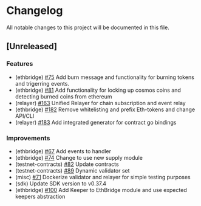<!--
Guiding Principles:

Changelogs are for humans, not machines.
There should be an entry for every single version.
The same types of changes should be grouped.
Versions and sections should be linkable.
The latest version comes first.
The release date of each version is displayed.
Mention whether you follow Semantic Versioning.

Usage:

Change log entries are to be added to the Unreleased section under the
appropriate stanza (see below). Each entry should ideally include a tag and
the Github issue reference in the following format:

* (<tag>) \#<issue-number> message

The issue numbers will later be link-ified during the release process so you do
not have to worry about including a link manually, but you can if you wish.

Types of changes (Stanzas):

"Features" for new features.
"Improvements" for changes in existing functionality.
"Deprecated" for soon-to-be removed features.
"Bug Fixes" for any bug fixes.
"Client Breaking" for breaking CLI commands and REST routes used by end-users.
"API Breaking" for breaking exported APIs used by developers building on SDK.
"State Machine Breaking" for any changes that result in a different AppState given same genesisState and txList.

Types of tags:

"genesis": genesis state related changes
"eth-bridge-app": changes related to the application
"modules": updates to the app modules
"simulation": simulation related changes
"contracts": smart contract related changes
"docs/specs": updates to documentation and specifications
"rest": REST client changes
"cli": CLI changes

Ref: https://keepachangelog.com/en/1.0.0/
-->

# Changelog

All notable changes to this project will be documented in this file.

## [Unreleased]

### Features

- (ethbridge) [\#75](https://github.com/cosmos/peggy/pull/75) Add burn message and functionality for burning tokens and trigerring
  events.
- (ethbridge) [\#81](https://github.com/cosmos/peggy/pull/81) Add functionality for locking up cosmos coins and detecting burned coins from ethereum
- (relayer) [\#163](https://github.com/cosmos/peggy/pull/163) Unified Relayer for chain subscription and event relay
- (ethbridge) [\#182](https://github.com/cosmos/peggy/pull/182) Remove whitelisting and prefix Eth-tokens and change API/CLI
- (relayer) [\#183](https://github.com/cosmos/peggy/pull/183) Add integrated generator for contract go bindings

### Improvements

- (ethbridge) [\#67](https://github.com/cosmos/peggy/pull/67) Add events to handler
- (ethbridge) [\#74](https://github.com/cosmos/peggy/pull/74) Change to use new supply module
- (testnet-contracts) [\#82](https://github.com/cosmos/peggy/pull/82) Update contracts
- (testnet-contracts) [\#89](https://github.com/cosmos/peggy/pull/89) Dynamic validator set
- (misc) [\#71](https://github.com/cosmos/peggy/pull/71) Dockerize validator and relayer for simple testing purposes
- (sdk) Update SDK version to v0.37.4
- (ethbridge) [\#100](https://github.com/cosmos/peggy/pull/100) Add Keeper to EthBridge module and use expected keepers abstraction
